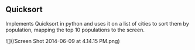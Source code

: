 ## Quicksort

Implements Quicksort in python and uses it on a list of cities to sort them by population, mapping the top 10 populations to the screen. 

![](/Screen Shot 2014-06-09 at 4.14.15 PM.png)